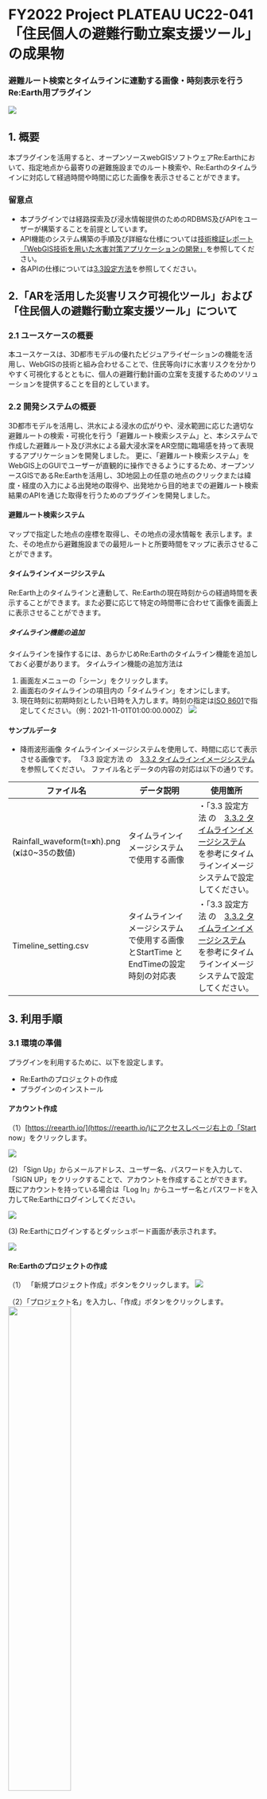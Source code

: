 # FY2022 Project PLATEAU UC22-041「住民個人の避難行動立案支援ツール」の成果物
### 避難ルート検索とタイムラインに連動する画像・時刻表示を行うRe:Earth用プラグイン
![](images/top.png)

## 1. 概要
本プラグインを活用すると、オープンソースwebGISソフトウェアRe:Earthにおいて、指定地点から最寄りの避難施設までのルート検索や、Re:Earthのタイムラインに対応して経過時間や時間に応じた画像を表示させることができます。

### 留意点
- 本プラグインでは経路探索及び浸水情報提供のためのRDBMS及びAPIをユーザーが構築することを前提としています。
- API機能のシステム構築の手順及び詳細な仕様については[技術検証レポート「WebGIS技術を用いた水害対策アプリケーションの開発」](https://www.mlit.go.jp/plateau/file/libraries/doc/plateau_tech_doc_0011_ver01.pdf)を参照してください。
- 各APIの仕様については[3.3設定方法](#33-設定方法)を参照してください。

## 2.「ARを活用した災害リスク可視化ツール」および「住民個人の避難行動立案支援ツール」について
### 2.1 ユースケースの概要
本ユースケースは、3D都市モデルの優れたビジュアライゼーションの機能を活用し、WebGISの技術と組み合わせることで、住民等向けに水害リスクを分かりやすく可視化するとともに、個人の避難行動計画の立案を支援するためのソリューションを提供することを目的としています。

### 2.2 開発システムの概要
3D都市モデルを活用し、洪水による浸水の広がりや、浸水範囲に応じた適切な避難ルートの検索・可視化を行う「避難ルート検索システム」と、本システムで作成した避難ルート及び洪水による最大浸水深をAR空間に臨場感を持って表現するアプリケーションを開発しました。
更に、「避難ルート検索システム」をWebGIS上のGUIでユーザーが直観的に操作できるようにするため、オープンソースGISであるRe:Earthを活用し、3D地図上の任意の地点のクリックまたは緯度・経度の入力による出発地の取得や、出発地から目的地までの避難ルート検索結果のAPIを通じた取得を行うためのプラグインを開発しました。





#### 避難ルート検索システム<!-- omit in toc -->
マップで指定した地点の座標を取得し、その地点の浸水情報を 表示します。また、その地点から避難施設までの最短ルートと所要時間をマップに表示させることができます。

#### タイムラインイメージシステム<!-- omit in toc -->

Re:Earth上のタイムラインと連動して、Re:Earthの現在時刻からの経過時間を表示することができます。また必要に応じて特定の時間帯に合わせて画像を画面上に表示させることができます。

##### タイムライン機能の追加
タイムラインを操作するには、あらかじめRe:Earthのタイムライン機能を追加しておく必要があります。 タイムライン機能の追加方法は
1. 画面左メニューの「シーン」をクリックします。
2.  画面右のタイムラインの項目内の「タイムライン」をオンにします。
3.  現在時刻に初期時刻としたい日時を入力します。時刻の指定は[ISO 8601](https://ja.wikipedia.org/wiki/ISO_8601)で指定してください。（例：2021-11-01T01:00:00.000Z）
![](images/timeline.png)




#### サンプルデータ<!-- omit in toc -->
- 降雨波形画像
  タイムラインイメージシステムを使用して、時間に応じて表示させる画像です。
   「3.3 設定方法 の　[3.3.2 タイムラインイメージシステム](#332-タイムラインイメージシステム) を参照してください。
   ファイル名とデータの内容の対応は以下の通りです。

| ファイル名                                             | データ説明                                                                        | 使用箇所                                                                                                                                              |
| ------------------------------------------------------ | --------------------------------------------------------------------------------- | ----------------------------------------------------------------------------------------------------------------------------------------------------- |
| Rainfall_waveform(t=**x**h).png<br>(**x**は0~35の数値) | タイムラインイメージシステムで使用する画像                                        | ・「3.3 設定方法 の　[3.3.2 タイムラインイメージシステム](#332-タイムラインイメージシステム) を参考にタイムラインイメージシステムで設定してください。 |
| Timeline_setting.csv                                   | タイムラインイメージシステムで使用する画像とStartTime	とEndTimeの設定時刻の対応表 | ・「3.3 設定方法 の　[3.3.2 タイムラインイメージシステム](#332-タイムラインイメージシステム) を参考にタイムラインイメージシステムで設定してください。 |  |


## 3. 利用手順

### 3.1 環境の準備

プラグインを利用するために、以下を設定します。
- Re:Earthのプロジェクトの作成
- プラグインのインストール

#### アカウント作成
（1）[https://reearth.io/](https://reearth.io/)にアクセスしページ右上の「Start now」をクリックします。

![](images/login1.png)

(2) 「Sign Up」からメールアドレス、ユーザー名、パスワードを入力して、「SIGN UP」をクリックすることで、アカウントを作成することができます。
既にアカウントを持っている場合は「Log In」からユーザー名とパスワードを入力してRe:Earthにログインしてください。

![](images/login2.png)


(3) Re:Earthにログインするとダッシュボード画面が表示されます。

![](images/login3.png)

#### Re:Earthのプロジェクトの作成
（1） 「新規プロジェクト作成」ボタンをクリックします。
![](images/newproject1.png)


（2）「プロジェクト名」を入力し、「作成」ボタンをクリックします。
<img src="images/newproject2.png" width="50%">


（3）プロジェクトのボードが作成されるので、編集するプロジェクトボードにマウスカーソルをあてます。
     ボタンが３つ表示されるので、一番左の「編集ボタン」をクリックします。
![](images/newproject3.png)


（4）マップの編集ページが表示されます。編集ページは主に４つの領域で構成されています。
   - ツールバー：レイヤーを追加する際に使用する。
   - マップ表示領域：地図が表示されます。
   - アウトライン：マップに追加しているレイヤーやプラグインによるウィジェットを管理します。
   - 設定項目：レイヤーやプラグインの各種設定を行います。
![](images/newproject4.png)

### 3.2 インストール方法

1. Re:Earthのプロジェクト編集ページを開き、ページ上部のプロジェクト名をクリックし、「プラグイン」をクリックしてプラグインページを開きます。
   ![](images/install1.png)

2. プラグインページから「個人インストール済み」タブを開きます。
3. プラグインをzipファイルからインストールします。「PCからZipファイルをアップロード」を選択し、[ダウンロード](../../releases/latest)したzipファイルを選択します。
   ![](images/install2.png)

4. プロジェクトの編集画面に戻り、ウィジェットの追加から「避難ルート検索ウィジェット」および「タイムラインイメージ ウィジェット」を追加します。
  
   ![](images/install3.png)


### 3.3 設定方法

#### 3.3.1 避難ルート検索システム
本プラグインを利用するには、避難ルート検索APIおよび浸水情報取得APIのリクエストURLとアクセストークンが必要になります。
画面左側アウトラインの部分の「ウィジェット」から「避難ルート検索ウィジェット」をクリックすると画面右側に避難ルート検索システムの設定項目が表示されます。

![](images/setting.png)　

##### ヘッダーの設定
  
 ウィジェットのヘッダー部分に表示されるタイトルを変更したり、任意の画像を設定することが可能です。
 ![](images/header.png)　


- ①アイコン：設定項目のうち、アイコンの「未設定」の文字をクリックすると、アセット選択ウインドウが表示されます。設定したい画像を選択し、「選択」ボタンをクリックすると、アイコン画像が設定されます。
- ②タイトル：タイトルの入力欄に入力した値がヘッダーのタイトルに設定されます。未指定の場合はタイトルが「浸水避難ルート検索」になります。

 ![](images/header2.png)　

#### APIの設定
1. 避難ルート検索API実行用のリクエストURLを入力します。
2. 避難ルート検索API実行用のアクセストークンを入力します。
3. 選択地点の浸水情報取得API実行用のリクエストURLを入力します。
4. 選択地点の浸水情報取得API実行用のアクセストークンを入力します。
5. 避難ルートAPI実行時によって算出されたルートの保存先のURLを入力します。（ARアプリ利用時用）


 ![](images/api.png)　


##### 避難ルート検索APIの仕様

  - プロトコル ---- HTTPS
  - メソッド ----- POST
  - レスポンス ----- JSON形式<br>


リクエストパラメーター


| パラメータ名 | 名称     | 説明         | 値                                             |
| ------------ | -------- | ------------ | ---------------------------------------------- |
| latitude     | 緯度     | 対象の緯度   | DEG形式<br>例) 35.80854167                     |
| longitude    | 経度     | 対象の経度   | DEG形式<br>例) 139.61281250                    |
| type         | 属性     | 利用者の属性 | 1 : 歩行者<br>2 : 高齢者<br>3 : 避難時要支援者 |
| token        | トークン | トークン     | 任意で設定                                     |


レスポンス<br>


| 項目       | 値               | 説明                           |
| ---------- | ---------------- | ------------------------------ |
| MINEタイプ | application/json | JSON形式のデータを返却します。 |
| 文字セット | utf-8            |                                | <br> |


| フィールド | 名称       | 説明                                                                                                                                                                                  |
| ---------- | ---------- | ------------------------------------------------------------------------------------------------------------------------------------------------------------------------------------- |
| status     | ステータス | APIへの問い合わせ結果<br>200 ----- 正常<br>400 ----- パラメータエラー(必須項目がない)<br>401 ----- パラメータエラー(データが存在しない)<br>403 ----- トークンエラー(トークンが異なる) |
| czml       | データ     | レスポンスデータ本体(CZML)                                                                                                                                                            | <br><br> |

##### 浸水情報取得APIの仕様
  - プロトコル ---- HTTPS
  - メソッド ----- POST
  - レスポンス ----- JSON形式<br>


リクエストパラメーター


| パラメータ名 | 名称     | 説明       | 値                          |
| ------------ | -------- | ---------- | --------------------------- |
| latitude     | 緯度     | 対象の緯度 | DEG形式<br>例) 35.80854167  |
| longitude    | 経度     | 対象の経度 | DEG形式<br>例) 139.61281250 |
| token        | トークン | トークン   | 任意で設定                  |


レスポンス<br>


| 項目       | 値               | 説明                           |
| ---------- | ---------------- | ------------------------------ |
| MINEタイプ | application/json | JSON形式のデータを返却します。 |
| 文字セット | utf-8            |                                | <br> |


| フィールド | 名称       | 説明                                                                                                                                                                                  |
| ---------- | ---------- | ------------------------------------------------------------------------------------------------------------------------------------------------------------------------------------- |
| status     | ステータス | APIへの問い合わせ結果<br>200 ----- 正常<br>400 ----- パラメータエラー(必須項目がない)<br>401 ----- パラメータエラー(データが存在しない)<br>403 ----- トークンエラー(トークンが異なる) |
| data       | データ     | レスポンスデータ本体                                                                                                                                                                  | <br> |


レスポンスデータ本体


| フィールド | 名称           | 説明                                 |
| ---------- | -------------- | ------------------------------------ |
| mesh       | メッシュコード | リクエストされた座標のメッシュコード |
| depth      | 最大浸水深     | 最大浸水深(m)                        |
| time       | 浸水継続時間   | 浸水継続時間(分)                     |

- リクエストAPIが行う避難ルート検索および選択地点の浸水情報取得の処理方法の詳細については、[技術検証レポート「WebGIS技術を用いた水害対策アプリケーションの開発」](https://www.mlit.go.jp/plateau/file/libraries/doc/plateau_tech_doc_0011_ver01.pdf)を参照してください。




#### 3.3.2 タイムラインイメージシステム

画面左側アウトラインの部分の「ウィジェット」から「タイムラインイメージウィジェット」をクリックすると画面右側にタイムラインイメージシステムの設定項目が表示されます。

![](images/timeline1.png)　

##### ヘッダーの設定
  
タイムラインシステムのヘッダー設定では、以下の項目を設定することができます。

  - 接頭辞：時刻表記の先頭に任意の文字を表示させることができます。
  - 時刻更新頻度：表示時刻の更新頻度を指定することができます。デフォルトは3秒です。
  - 文字色：表示時刻の文字色を変更することができます。
  - 背景色：背景色を変更することができます。

![](images/timeline2.png)　

#### 画像の設定
タイムラインと連動して画像を表示させる設定を行なっていきます。
（本READMEではサンプルデータ「Timeline_setting.csv」の１つ目の画像を設定します。
![](images/widget_timeline.png)



1. Imageリストの[+]をクリックすると、リストに項目が１つ追加されます。
2. 追加された項目をクリックし、Start timeに画像が表示され始める時刻を指定します。「2021-11-01T01:00:00.000Z」と入力してください。（時刻の指定は[ISO 8601](https://ja.wikipedia.org/wiki/ISO_8601)で指定してください。）
3.  Stop timeに画像の表示終了時刻を指定します。「2021-11-01T02:00:00.000Z」と入力してください。（時刻の指定は[ISO 8601](https://ja.wikipedia.org/wiki/ISO_8601)で指定してください。）
4.   指定した時刻の間に表示させる画像をImageから指定します。Imageの項目の「未設定」となっている文字をクリックするとアセットの選択ウインドウが表示されます。「ファイルアップロード」をクリックし、設定する画像をアップロードします。アップロードすると画像が一覧に追加されるので、クリックして選択し、「選択」ボタンをクリックします。

![](images/timeline3.png)


さらに画像を設定する場合は、[+]をクリックして項目を追加してください。

### 3.4 使い方

#### 避難ルート検索システム

![](images/use_widget.png)
1. 地点選択のアイコンをクリックします。
2. マップ上で任意の地点をクリックします。
3. クリックした地点の最大浸水深と浸水継続時間が表示されます。
4. 移動方法を選択し、ルート検索ボタンをクリックすると、指定地点から最寄りの避難所までのルートが表示されます。

#### タイムラインイメージシステム
![](images/use_timeline.png)
1. Re:Earthのタイムラインの再生ボタン、逆再生ボタンをクリックしたりシークバーを操作することで時間を変化させることができます。
2. タイムラインの時間に応じて経過時間と、画像を設定している場合、経過時刻の下にタイムラインイメージウィジェットで設定した時間帯の画像が表示されます。


## ライセンス
* ソースコードおよび関連ドキュメントの著作権は国土交通省に帰属します。
* 本ドキュメントは[Project PLATEAUのサイトポリシー](https://www.mlit.go.jp/plateau/site-policy/)（CCBY4.0および政府標準利用規約2.0）に従い提供されています。


## 注意事項
- 本リポジトリは参考資料として提供しているものです。動作保証は行っておりません。
- 予告なく変更・削除する可能性があります。
- 本リポジトリの利用により生じた損失及び損害等について、国土交通省はいかなる責任も負わないものとします。

## 参考資料
- （近日公開）技術検証レポート「WebGIS技術を用いた水害対策アプリケーションの開発」: https://www.mlit.go.jp/plateau/libraries/technical-reports/
- PLATEAU Webサイト Use caseページ「ARを活用した災害リスク可視化ツール」：https://www.mlit.go.jp/plateau/use-case/uc22-026/
- PLATEAU Webサイト Use caseページ「住民個人の避難行動立案支援ツール」：https://www.mlit.go.jp/plateau/use-case/uc22-041/
- Re:Earth：[https://reearth.io/](https://reearth.io/)
